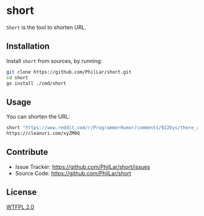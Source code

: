 short
=====

`Short` is the tool to shorten URL.

Installation
------------

Install `short` from sources, by running:

```sh
git clone https://github.com/PhilLar/short.git
cd short
go install ./cmd/short
```

Usage
-----
You can shorten the URL:
```sh
short "https://www.reddit.com/r/ProgrammerHumor/comments/922bys/there_are_two_ways_to_write_errorfree_programs/"
https://cleanuri.com/xyZM0Q
```

Contribute
----------
- Issue Tracker: https://github.com/PhilLar/short/issues
- Source Code: https://github.com/PhilLar/short

License
--------
[WTFPL 2.0](https://wtfpl2.com/)